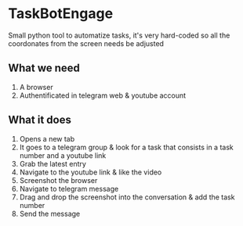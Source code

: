 # TaskBotEngage

Small python tool to automatize tasks, it's very hard-coded so all the coordonates from the screen needs be adjusted

## What we need

1. A browser
2. Authentificated in telegram web & youtube account

## What it does

1. Opens a new tab
2. It goes to a telegram group & look for a task that consists in a task number and a youtube link
3. Grab the latest entry
4. Navigate to the youtube link & like the video
5. Screenshot the browser
6. Navigate to telegram message
7. Drag and drop the screenshot into the conversation & add the task number
8. Send the message